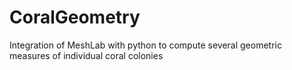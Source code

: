 # CoralGeometry
Integration of MeshLab with python to compute several geometric measures of individual coral colonies
